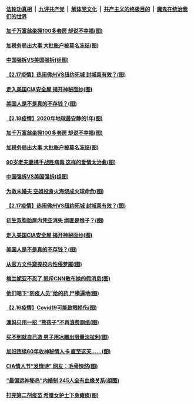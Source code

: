 

####  [法轮功真相](../../../../basic/blob/master/README.md?t=02190331) &nbsp;|&nbsp; [九评共产党](../../../../9ping.md/blob/master/README.md?t=02190331) &nbsp;|&nbsp; [解体党文化](../../../../jtdwh.md/blob/master/README.md?t=02190331)  &nbsp;|&nbsp; [共产主义的终极目的](../../../../gczydzjmd.md/blob/master/README.md?t=02190331) &nbsp;|&nbsp; [魔鬼在统治我们的世界](../../../../mgztzwmdsj.md/blob/master/README.md?t=02190331) 

#### [加千万富翁坐拥100多套房 却说不幸福(图)](../pages/p3/962963.md?t=02190331) 

#### [加税务局出大事 大批账户被莫名冻结(图)](../pages/p3/962957.md?t=02190331) 

#### [中国强拆VS美国强拆(组图)](../pages/p3/962880.md?t=02190331) 

#### [【2.17疫情】热闹佛州VS纽约死城 封城真有效？(图)](../pages/p3/962857.md?t=02190331) 

#### [走入美国CIA安全屋 揭开神秘面纱(图)](../pages/p3/962850.md?t=02190331) 

#### [美国人是不是真的不存钱？(图)](../pages/p3/962632.md?t=02190331) 

#### [【2.18疫情】2020年地球最安静的1年(图)](../pages/p3/962968.md?t=02190331) 

#### [加千万富翁坐拥100多套房 却说不幸福(图)](../pages/p3/962963.md?t=02190331) 

#### [加税务局出大事 大批账户被莫名冻结(图)](../pages/p3/962957.md?t=02190331) 

#### [90岁老夫妻携手战胜病毒 这样的爱情太治愈(图)](../pages/p3/962950.md?t=02190331) 

#### [中国强拆VS美国强拆(组图)](../pages/p3/962880.md?t=02190331) 

#### [为救未婚夫 空姐投身火海烧成火球命危(图)](../pages/p3/962888.md?t=02190331) 

#### [【2.17疫情】热闹佛州VS纽约死城 封城真有效？(图)](../pages/p3/962857.md?t=02190331) 

#### [初生双胞胎屋内凭空消失 绑匪是猴子？(图)](../pages/p3/962855.md?t=02190331) 

#### [走入美国CIA安全屋 揭开神秘面纱(图)](../pages/p3/962850.md?t=02190331) 

#### [美国人是不是真的不存钱？(图)](../pages/p3/962632.md?t=02190331) 

#### [从官方文件窥探校内性侵梦魇(图)](../pages/p3/962782.md?t=02190331) 

#### [梅兰妮亚不忍了 怒斥CNN散布她的假消息(图)](../pages/p3/962816.md?t=02190331) 

#### [他们喝下“防疫人员”给的药 尸横遍地(图)](../pages/p3/962744.md?t=02190331) 

#### [【2.16疫情】Covid19可能致眼损伤(图)](../pages/p3/962757.md?t=02190331) 

#### [澳妈只用一招 “熊孩子”不再浪费厕纸(图)](../pages/p3/962756.md?t=02190331) 

#### [买不到就自己造 男子用冰雕出限量法拉利(图)](../pages/p3/962748.md?t=02190331) 

#### [加妇连续60年收神秘情人卡 直至这天……(图)](../pages/p3/962721.md?t=02190331) 

#### [CIA情人节“发情诗” 网友：毛骨悚然(图)](../pages/p3/962711.md?t=02190331) 

#### [“最偏远神秘岛”内婚制 245人全有血缘关系(组图)](../pages/p3/962595.md?t=02190331) 

#### [打完第二剂疫苗 希腊女护士下身瘫痪(图)](../pages/p3/962672.md?t=02190331) 

